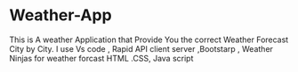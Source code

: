 # Weather-App
This is A weather Application that Provide You the correct Weather Forecast City by City.
I use Vs code , Rapid API client server ,Bootstarp , Weather Ninjas for weather forcast 
HTML .CSS, Java script
